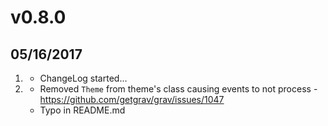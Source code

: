 # v0.8.0
## 05/16/2017

1. [](#new)
    * ChangeLog started...
2. [](#bugfix)
    * Removed `Theme` from theme's class causing events to not process - https://github.com/getgrav/grav/issues/1047
    * Typo in README.md